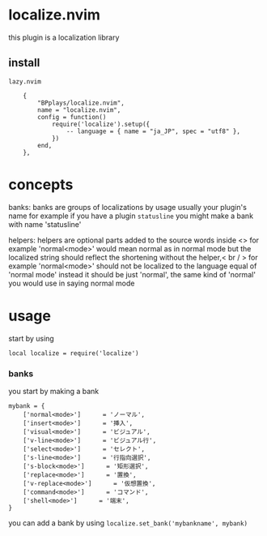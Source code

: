 # localize.nvim
this plugin is a localization library

## install

`lazy.nvim`
```
	{
		"BPplays/localize.nvim",
		name = "localize.nvim",
		config = function()
			require('localize').setup({
				-- language = { name = "ja_JP", spec = "utf8" },
			})
		end,
	},
```

# concepts
banks:
banks are groups of localizations by usage usually your plugin's name
for example if you have a plugin `statusline` you might make a bank with name 'statusline'

helpers:
helpers are optional parts added to the source words inside <> for example 'normal\<mode\>' would mean normal as in normal mode but the localized string should reflect the shortening without the helper,< br / >
for example 'normal\<mode\>' should not be localized to the language equal of 'normal mode' instead it should be just 'normal', the same kind of 'normal' you would use in saying normal mode

# usage
start by using
```
local localize = require('localize')
```

### banks
you start by making a bank
```
mybank = {
	['normal<mode>']      = 'ノーマル',
	['insert<mode>']      = '挿入',
	['visual<mode>']      = 'ビジュアル',
	['v-line<mode>']      = 'ビジュアル行',
	['select<mode>']      = 'セレクト',
	['s-line<mode>']      = '行指向選択',
	['s-block<mode>']      = '矩形選択',
	['replace<mode>']      = '置換',
	['v-replace<mode>']      = '仮想置換',
	['command<mode>']      = 'コマンド',
	['shell<mode>']      = '端末',
}
```
you can add a bank by using `localize.set_bank('mybankname', mybank)`

